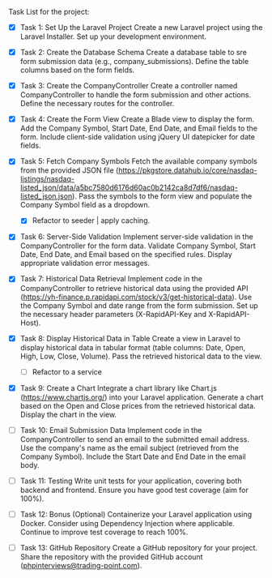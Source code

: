 Task List for the project:

- [x] Task 1: Set Up the Laravel Project
Create a new Laravel project using the Laravel Installer.
Set up your development environment.

- [x] Task 2: Create the Database Schema
Create a database table to sre form submission data (e.g., company_submissions).
Define the table columns based on the form fields.


- [x] Task 3: Create the CompanyController
Create a controller named CompanyController to handle the form submission and other actions.
Define the necessary routes for the controller.

- [x] Task 4: Create the Form View
Create a Blade view to display the form.
Add the Company Symbol, Start Date, End Date, and Email fields to the form.
Include client-side validation using jQuery UI datepicker for date fields.

- [x] Task 5: Fetch Company Symbols
Fetch the available company symbols from the provided JSON file (https://pkgstore.datahub.io/core/nasdaq-listings/nasdaq-listed_json/data/a5bc7580d6176d60ac0b2142ca8d7df6/nasdaq-listed_json.json).
Pass the symbols to the form view and populate the Company Symbol field as a dropdown.
    - [x] Refactor to seeder | apply caching.

- [x] Task 6: Server-Side Validation
Implement server-side validation in the CompanyController for the form data.
Validate Company Symbol, Start Date, End Date, and Email based on the specified rules.
Display appropriate validation error messages.

- [x] Task 7: Historical Data Retrieval
Implement code in the CompanyController to retrieve historical data using the provided API (https://yh-finance.p.rapidapi.com/stock/v3/get-historical-data).
Use the Company Symbol and date range from the form submission.
Set up the necessary header parameters (X-RapidAPI-Key and X-RapidAPI-Host).

- [x] Task 8: Display Historical Data in Table
Create a view in Laravel to display historical data in tabular format (table columns: Date, Open, High, Low, Close, Volume).
Pass the retrieved historical data to the view.
    - [ ] Refactor to a service
- [x] Task 9: Create a Chart
Integrate a chart library like Chart.js (https://www.chartjs.org/) into your Laravel application.
Generate a chart based on the Open and Close prices from the retrieved historical data.
Display the chart in the view.

- [ ] Task 10: Email Submission Data
Implement code in the CompanyController to send an email to the submitted email address.
Use the company's name as the email subject (retrieved from the Company Symbol).
Include the Start Date and End Date in the email body.

- [ ] Task 11: Testing
Write unit tests for your application, covering both backend and frontend.
Ensure you have good test coverage (aim for 100%).

- [ ] Task 12: Bonus (Optional)
Containerize your Laravel application using Docker.
Consider using Dependency Injection where applicable.
Continue to improve test coverage to reach 100%.

- [ ] Task 13: GitHub Repository
Create a GitHub repository for your project.
Share the repository with the provided GitHub account (phpinterviews@trading-point.com).
